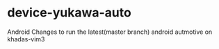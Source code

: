 # device-yukawa-auto
Android Changes to run the latest(master branch) android autmotive on khadas-vim3
